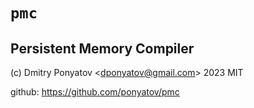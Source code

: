# `pmc`
## Persistent Memory Compiler

(c) Dmitry Ponyatov <<dponyatov@gmail.com>> 2023 MIT

github: https://github.com/ponyatov/pmc
